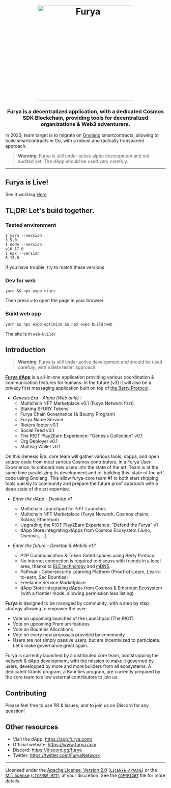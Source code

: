 
<h1 align="center">
  <img src="https://i.postimg.cc/C1zJ8fmM/Twitter-Original-Header-Dots-curvemode.png" alt="Furya" title="Furya" height="300px" />
</h1>

<h3 align="center"> Furya is a decentralized application, with a dedicated Cosmos SDK Blockchain, providing tools for decentralized organizations & Web3 adventurers.</h3> 

In 2023, team target is to migrate on [Gnolang](https://www.gnoland.space/docs/what-is-gno) smartcontracts, allowing to build smartcontracts in Go, with a robust and radically transparent approach.

> **Warning**: Furya is still under active alpha development and not audited yet. The dApp should be used very carefuly.

---
## Furya is Live!

See it working [Here](https://app.furya.com/)

## TL;DR: Let's build together.

### Tested environment

```
❯ yarn --version
3.5.0
❯ node --version
v16.17.0
❯ npx --version
8.15.0
```

If you have trouble, try to match these versions

### Dev for web

```
yarn && npx expo start
```

Then press `w` to open the page in your browser

### Build web app

```
yarn && npx expo-optimize && npx expo build:web
```

The site is in `web-build/`

## Introduction

> **Warning**: Furya is still under active development and should be used carefuly, with a Beta tester approach.

**[Furya dApp](https://app.furya.com/)** is a all-in-one application providing various coordination & communication features for humans. 
In the future (v3) it will also be a privacy first messaging application built on top of [the Berty Protocol](https://berty.tech/docs/protocol/).

- *Genesis Era - Alpha (Web only)* :
    - Multichain NFT Marketplace v0.1 (Furya Network first)
    - Staking $FURY Tokens 
    - Furya Chain Governance (& Bounty Program)
    - Furya Name Service
    - Rioters footer v0.1
    - Social Feed v0.1
    - The R!OT Play2Earn Experience: "Genesis Collection" v0.1
    - Org Deployer v0.1
    - Multisig Wallet v0.1
    
On this Genesis Era, core team will gather various tools, dapps, and open source code from most serious Cosmos contributors, in a Furya User Experience, to onboard new users into the state of the art. Team is at the same time paralelizing its development and re-building this 'state of the art' code using Gnolang. This allow furya-core team #1 to both start shipping tools quickly to community and prepare the future proof approach with a deep state of the art expertise.

- *Enter the dApp - Desktop v1* 
    - Multichain Launchpad for NFT Launches
    - Multichain NFT Marketplace (Furya Network, Cosmos chains, Solana, Ethereum)
    - Upgrading the R!OT Play2Earn Experience: "Defend the Furya" v1
    - dApp Store integrating dApps from Cosmos Ecosystem (Juno, Osmosis, ...)

- *Enter the future - Desktop & Mobile v1.1*
    - P2P Communication & Token Gated spaces using Berty Protocol
    - No internet connection is required to discuss with friends in a local area, thanks to [BLE technology](https://en.wikipedia.org/wiki/Bluetooth_Low_Energy) and [mDNS](https://en.wikipedia.org/wiki/Multicast_DNS).
    - Pathwar : Cybersecurity Learning Platform (Proof-of-Learn, Learn-to-earn, Sec Bounties)
    - Freelance Service Marketplace 
    - dApp Store integrating dApps from Cosmos & Ethereum Ecosystem (with a frontier mode, allowing permission less listing)



**Furya** is designed to be managed by community, with a step by step strategy allowing to empower the user:

- Vote on upcoming launches of the Launchpad (The R!OT)
- Vote on upcoming Premium features
- Vote on Bounties Allocations
- Vote on every new proposals provided by community 
- Users are not simply passive users, but are incentivized to participate. Let's make governance great again.

Furya is currently launched by a distributed core team, bootstrapping the network & dApp development, with the mission to make it governed by users, developped by more and more builders from all ecosystems. 
A dedicated Grants program, a Bounties program, are currently prepared by the core team to allow external contributors to join us.


## Contributing

Please feel free to use PR & Issues, and to join us on Discord for any question!

## Other resources

- Visit the dApp: https://app.furya.com/
- Official website: https://www.furya.com
- Discord: https://discord.gg/furya
- Twitter: https://twitter.com/FuryaNetwork

___

Licensed under the [Apache License, Version 2.0](https://www.apache.org/licenses/LICENSE-2.0) ([`LICENSE-APACHE`](LICENSE-APACHE)) or the [MIT license](https://opensource.org/licenses/MIT) ([`LICENSE-MIT`](LICENSE-MIT)), at your discretion. See the [`COPYRIGHT`](COPYRIGHT) file for more details.

